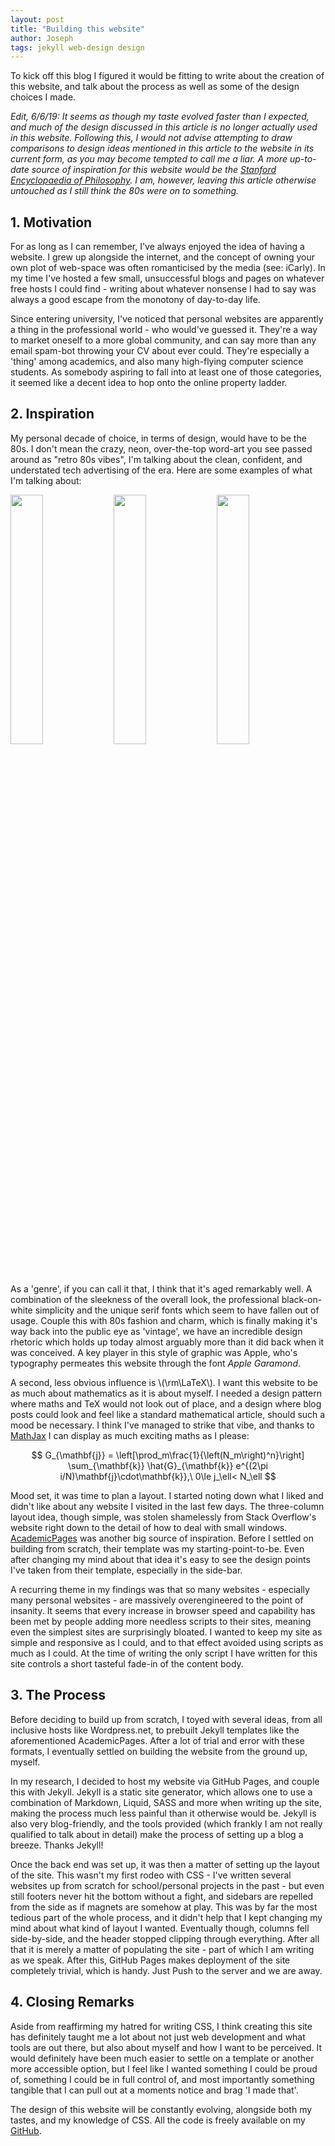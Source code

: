 ```yaml
---
layout: post
title: "Building this website"
author: Joseph
tags: jekyll web-design design
---
```

<!-- keep the title attribute as 'Blog' for display purposes, and title the post in post-title -->
To kick off this blog I figured it would be fitting to write about the creation of this website, and talk about the process as well as some of the design choices I made.

*Edit, 6/6/19: It seems as though my taste evolved faster than I expected, and much of the design discussed in this article is no longer actually used in this website. Following this, I would not advise attempting to draw comparisons to design ideas mentioned in this article to the website in its current form, as you may become tempted to call me a liar. A more up-to-date source of inspiration for this website would be the [Stanford Encyclopaedia of Philosophy](https://plato.stanford.edu/entries/relations/). I am, however, leaving this article otherwise untouched as I still think the 80s were on to something.*

## 1. Motivation

For as long as I can remember, I've always enjoyed the idea of having a website. I grew up alongside the internet, and the concept of owning your own plot of web-space was often romanticised by the media (see: iCarly). In my time I've hosted a few small, unsuccessful blogs and pages on whatever free hosts I could find - writing about whatever nonsense I had to say was always a good escape from the monotony of day-to-day life.

Since entering university, I've noticed that personal websites are apparently a thing in the professional world - who would've guessed it. They're a way to market oneself to a more global community, and can say more than any email spam-bot throwing your CV about ever could. They're especially a 'thing' among academics, and also many high-flying computer science students. As somebody aspiring to fall into at least one of those categories, it seemed like a decent idea to hop onto the online property ladder.

## 2. Inspiration

My personal decade of choice, in terms of design, would have to be the 80s. I don't mean the crazy, neon, over-the-top word-art you see passed around as "retro 80s vibes", I'm talking about the clean, confident, and understated tech advertising of the era. Here are some examples of what I'm talking about:

<!--break-->

<p float="left">
  <img src="{{site.baseurl}}/assets/images/blog/webdesign/image1.jpg" width="32%" />
  <img src="{{site.baseurl}}/assets/images/blog/webdesign/image2.jpg" width="32%" />
  <img src="{{site.baseurl}}/assets/images/blog/webdesign/image3.jpg" width="32%" />
</p>

As a 'genre', if you can call it that, I think that it's aged remarkably well. A combination of the sleekness of the overall look, the professional black-on-white simplicity and the unique serif fonts which seem to have fallen out of usage. Couple this with 80s fashion and charm, which is finally making it's way back into the public eye as 'vintage', we have an incredible design rhetoric which holds up today almost arguably more than it did back when it was conceived. A key player in this style of graphic was Apple, who's typography permeates this website through the font *Apple Garamond*.

A second, less obvious influence is \\(\rm\LaTeX\\). I want this website to be as much about mathematics as it is about myself. I needed a design pattern where maths and TeX would not look out of place, and a design where blog posts could look and feel like a standard mathematical article, should such a mood be necessary. I think I've managed to strike that vibe, and thanks to <a href="https://www.mathjax.org/">MathJax</a> I can display as much exciting maths as I please:

$$
G_{\mathbf{j}}
  = \left[\prod_m\frac{1}{\left(N_m\right)^n}\right]
  \sum_{\mathbf{k}}
  \hat{G}_{\mathbf{k}} e^{(2\pi i/N)\mathbf{j}\cdot\mathbf{k}},\ 0\le j_\ell< N_\ell
$$

Mood set, it was time to plan a layout. I started noting down what I liked and didn't like about any website I visited in the last few days. The three-column layout idea, though simple, was stolen shamelessly from Stack Overflow's website right down to the detail of how to deal with small windows. <a href="https://academicpages.github.io/">AcademicPages</a> was another big source of inspiration. Before I settled on building from scratch, their template was my starting-point-to-be. Even after changing my mind about that idea it's easy to see the design points I've taken from their template, especially in the side-bar.

A recurring theme in my findings was that so many websites - especially many personal websites - are massively overengineered to the point of insanity. It seems that every increase in browser speed and capability has been met by people adding more needless scripts to their sites, meaning even the simplest sites are surprisingly bloated. I wanted to keep my site as simple and responsive as I could, and to that effect avoided using scripts as much as I could. At the time of writing the only script I have written for this site controls a short tasteful fade-in of the content body.

## 3. The Process

Before deciding to build up from scratch, I toyed with several ideas, from all inclusive hosts like Wordpress.net, to prebuilt Jekyll templates like the aforementioned AcademicPages. After a lot of trial and error with these formats, I eventually settled on building the website from the ground up, myself.

In my research, I decided to host my website via GitHub Pages, and couple this with Jekyll. Jekyll is a static site generator, which allows one to use a combination of Markdown, Liquid, SASS and more when writing up the site, making the process much less painful than it otherwise would be. Jekyll is also very blog-friendly, and the tools provided (which frankly I am not really qualified to talk about in detail) make the process of setting up a blog a breeze. Thanks Jekyll!

Once the back end was set up, it was then a matter of setting up the layout of the site. This wasn't my first rodeo with CSS - I've written several websites up from scratch for school/personal projects in the past - but even still footers never hit the bottom without a fight, and sidebars are repelled from the side as if magnets are somehow at play. This was by far the most tedious part of the whole process, and it didn't help that I kept changing my mind about what kind of layout I wanted. Eventually though, columns fell side-by-side, and the header stopped clipping through everything. After all that it is merely a matter of populating the site - part of which I am writing as we speak. After this, GitHub Pages makes deployment of the site completely trivial, which is handy. Just Push to the server and we are away.

## 4. Closing Remarks

Aside from reaffirming my hatred for writing CSS, I think creating this site has definitely taught me a lot about not just web development and what tools are out there, but also about myself and how I want to be perceived. It would definitely have been much easier to settle on a template or another more accessible option, but I feel like I wanted something I could be proud of, something I could be in full control of, and most importantly something tangible that I can pull out at a moments notice and brag 'I made that'.

The design of this website will be constantly evolving, alongside both my tastes, and my knowledge of CSS. All the code is freely available on my [GitHub](https://github.com/jpmacmanus/jpmacmanus.github.io).
